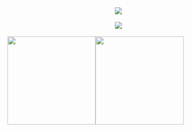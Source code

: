 <div align="center">
    <picture align="center">
        <source media="(prefers-color-scheme: dark)" srcset="https://gist.githubusercontent.com/KysawaJR/9f6cd21c0caee003a704e308fb9bc1bb/raw/397fa2ea6260a9061d261bb92626a9cfd0ee253a/readme-white.svg">
        <img src="https://gist.githubusercontent.com/KysawaJR/59b01a2f8e80988330a8a6f7aee5c162/raw/43cd4459d30a766352d0eb58e181c853f6748217/readme-black.svg">
    </picture>
</div>
<br>
<div align="center">
    <a href="#" alt="Linkedin" target="_blank">
        <img src="https://img.shields.io/badge/-Linkedin-0e76a8?style=flat-square&logo=Linkedin&logoColor=white&link=https://www.linkedin.com/in/kysawa-junior/">
    </a>
</div>
<br>

<div style="display: flex; flex-direction: row;" align="center">
    <img height=200 src="https://github-readme-stats.vercel.app/api?username=KysawaJR&theme=default&show_icons=true">
    <img height=200 src="https://github-readme-stats.vercel.app/api/top-langs/?username=KysawaJR&hide=html&layout=compact=true&theme=default">
</div>
